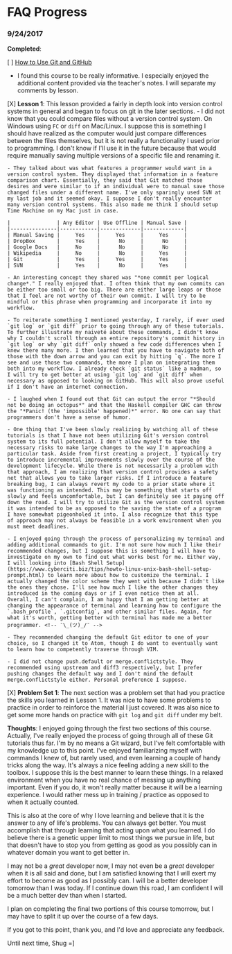 # FAQ Progress

### 9/24/2017

**Completed**:

[ ] [How to Use Git and GitHub](https://www.udacity.com/course/how-to-use-git-and-github--ud775)
  * I found this course to be really informative. I especially enjoyed the additional content provided via the teacher's notes. I will separate my comments by lesson.

  [X] **Lesson 1**: This lesson provided a fairly in depth look into version control systems in general and began to focus on git in the later sections.
    - I did not know that you could compare files without a version control system. On Windows using `FC` or `diff` on Mac/Linux. I suppose this is something I should have realized as the computer would just compare differences between the files themselves, but it is not really a functionality I used prior to programming. I don't know if I'll use it in the future because that would require manually saving multiple versions of a specific file and renaming it.

    - They talked about was what features a programmer would want in a version control system. They displayed that information in a feature comparison chart. Essentially, they said that Git matched those desires and were similar to if an individual were to manual save those changed files under a different name. I've only sparingly used SVN at my last job and it seemed okay. I suppose I don't really encounter many version control systems. This also made me think I should setup Time Machine on my Mac just in case.

    |               | Any Editor | Use Offline | Manual Save |
    |---------------|------------|-------------|-------------|
    | Manual Saving |     Yes    |     Yes     |     Yes     |
    | DropBox       |     Yes    |      No     |      No     |
    | Google Docs   |     No     |      No     |      No     |
    | Wikipedia     |     No     |      No     |     Yes     |
    | Git           |     Yes    |     Yes     |     Yes     |
    | SVN           |     Yes    |      No     |     Yes     |

    - An interesting concept they shared was "*one commit per logical change*." I really enjoyed that. I often think that my own commits can be either too small or too big. There are either large leaps or those that I feel are not worthy of their own commit. I will try to be mindful or this phrase when programming and incorporate it into my workflow.

    - To reiterate something I mentioned yesterday, I rarely, if ever used `git log` or `git diff` prior to going through any of these tutorials. To further illustrate my naiveté about these commands, I didn't know why I couldn't scroll through an entire repository's commit history in `git log` or why `git diff` only showed a few code differences when I knew there many more. I then learned that you have to navigate both of those with the down arrow and you can exit by hitting `q`. The more I see and use those two commands, the more I plan on integrating them both into my workflow. I already check `git status` like a madman, so I will try to get better at using `git log` and `git diff` when necessary as opposed to looking on GitHub. This will also prove useful if I don't have an internet connection.

    - I laughed when I found out that Git can output the error "*Should not be doing an octopus*" and that the Haskell compiler GHC can throw the "*Panic! (the 'impossible' happened)*" error. No one can say that programmers don't have a sense of humor.

    - One thing that I've been slowly realizing by watching all of these tutorials is that I have not been utilizing Git's version control system to its full potential. I don't allow myself to take the necessary risks to make large changes to the way I'm approaching a particular task. Aside from first creating a project, I typically try to introduce incremental improvements slowly over the course of the development lifecycle. While there is not necessarily a problem with that approach, I am realizing that version control provides a safety net that allows you to take larger risks. If I introduce a feature breaking bug, I can always revert my code to a prior state where it was functioning as intended. This may be something that starts off slowly and feels uncomfortable, but I can definitely see it paying off down the road. I will try to utilize Git as the version control system it was intended to be as opposed to the saving the state of a program I have somewhat pigeonholed it into. I also recognize that this type of approach may not always be feasible in a work environment when you must meet deadlines.

    - I enjoyed going through the process of personalizing my terminal and adding additional commands to git. I'm not sure how much I like their recommended changes, but I suppose this is something I will have to investigate on my own to find out what works best for me. Either way, I will looking into [Bash Shell Setup](https://www.cyberciti.biz/tips/howto-linux-unix-bash-shell-setup-prompt.html) to learn more about how to customize the terminal. I actually changed the color scheme they went with because I didn't like the ones they chose. I'll see how much I like the other changes they introduced in the coming days or if I even notice them at all. Overall, I can't complain, I am happy that I am getting better at changing the appearance of terminal and learning how to configure the `.bash_profile`, `.gitconfig`, and other similar files. Again, for what it's worth, getting better with terminal has made me a better programmer. <!-- ¯\_(ツ)_/¯ -->

    - They recommended changing the default Git editor to one of your choice, so I changed it to Atom, though I do want to eventually want to learn how to competently traverse through VIM.

    - I did not change push.default or merge.conflictstyle. They recommended using upstream and diff3 respectively, but I prefer pushing changes the default way and I don't mind the default merge.conflictstyle either. Personal preference I suppose.

  [X] **Problem Set 1**: The next section was a problem set that had you practice the skills you learned in Lesson 1. It was nice to have some problems to practice in order to reinforce the material I just covered. It was also nice to get some more hands on practice with `git log` and `git diff` under my belt.

**Thoughts**: I enjoyed going through the first two sections of this course. Actually, I've really enjoyed the process of going through all of these Git tutorials thus far. I'm by no means a Git wizard, but I've felt comfortable with my knowledge up to this point. I've enjoyed familiarizing myself with commands I knew of, but rarely used, and even learning a couple of handy tricks along the way. It's always a nice feeling adding a new skill to the toolbox. I suppose this is the best manner to learn these things. In a relaxed environment when you have no real chance of messing up anything important. Even if you do, it won't really matter because it will be a learning experience. I would rather mess up in training / practice as opposed to when it actually counted.

This is also at the core of why I love learning and believe that it is the answer to any of life's problems. You can always get better. You must accomplish that through learning that acting upon what you learned. I do believe there is a genetic upper limit to most things we pursue in life, but that doesn't have to stop you from getting as good as you possibly can in whatever domain you want to get better in.

I may not be a *great* developer now, I may not even be a *great* developer when it is all said and done, but I am satisfied knowing that I will exert my effort to become as good as I possibly can. I will be a better developer tomorrow than I was today. If I continue down this road, I am confident I will be a much better dev than when I started.

I plan on completing the final two portions of this course tomorrow, but I may have to split it up over the course of a few days.

If you got to this point, thank you, and I'd love and appreciate any feedback.

Until next time,
Shug =]
